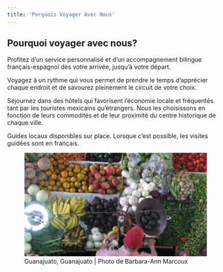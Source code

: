 ```yaml
---
title: 'Porquois Voyager Avec Nous'
---
```


## Pourquoi voyager avec nous?

<div class="twocolumns" markdown="1">
Profitez d’un service personnalisé et d’un accompagnement bilingue français-espagnol dès votre arrivée, jusqu’à votre départ.

Voyagez à un rythme qui vous permet de prendre le temps d’apprécier chaque endroit et de savourez pleinement le circuit de votre choix.

Séjournez dans des hôtels qui favorisent l’économie locale et fréquentés tant par les touristes mexicains qu’étrangers. Nous les choisissons en fonction de leurs commodités et de leur proximité du centre historique de chaque ville.

Guides locaux disponibles sur place. Lorsque c’est possible, les visites guidées sont en français.
</div>
<figure class="sixteen wide column">
<img src="/user/pages/01.home/02._pourquois/inico_pourquoi.jpg" alt="Guanajuato, Guanajuato">
<figcaption> Guanajuato, Guanajuato | Photo de Barbara-Ann Marcoux </figcaption> 
</figure>


